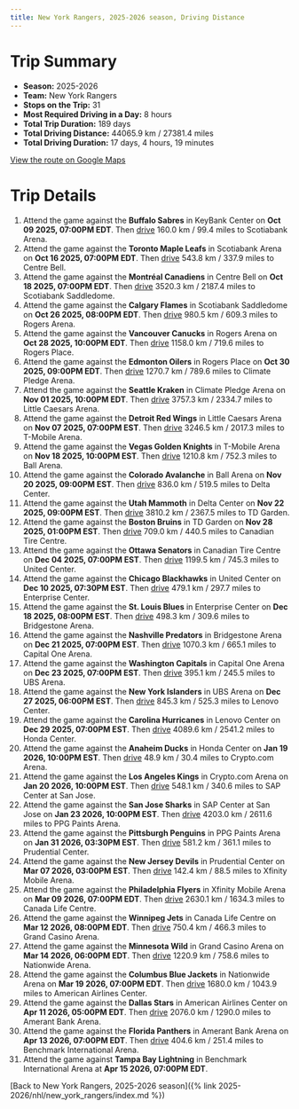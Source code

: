 ```yaml
---
title: New York Rangers, 2025-2026 season, Driving Distance
---
```


# Trip Summary
- **Season:** 2025-2026
- **Team:** New York Rangers
- **Stops on the Trip:** 31
- **Most Required Driving in a Day:** 8 hours
- **Total Trip Duration:** 189 days
- **Total Driving Distance:** 44065.9 km / 27381.4 miles
- **Total Driving Duration:** 17 days, 4 hours, 19 minutes

[View the route on Google Maps](https://www.google.com/maps/dir/KeyBank+Center+Buffalo/Scotiabank+Arena+Toronto/Centre+Bell+Montréal/Scotiabank+Saddledome+Calgary/Rogers+Arena+Vancouver/Rogers+Place+Edmonton/Climate+Pledge+Arena+Seattle/Little+Caesars+Arena+Detroit/T-Mobile+Arena+Vegas/Ball+Arena+Colorado/Delta+Center+Utah/TD+Garden+Boston/Canadian+Tire+Centre+Ottawa/United+Center+Chicago/Enterprise+Center+St.+Louis/Bridgestone+Arena+Nashville/Capital+One+Arena+Washington/UBS+Arena+New+York/Lenovo+Center+Carolina/Honda+Center+Anaheim/Crypto.com+Arena+Los+Angeles/SAP+Center+at+San+Jose+San+Jose/PPG+Paints+Arena+Pittsburgh/Prudential+Center+New+Jersey/Xfinity+Mobile+Arena+Philadelphia/Canada+Life+Centre+Winnipeg/Grand+Casino+Arena+Minnesota/Nationwide+Arena+Columbus/American+Airlines+Center+Dallas/Amerant+Bank+Arena+Florida/Benchmark+International+Arena+Tampa+Bay)

# Trip Details
1. Attend the game against the **Buffalo Sabres** in KeyBank Center on **Oct 09 2025, 07:00PM EDT**. Then [drive](https://www.google.com/maps/dir/KeyBank+Center+Buffalo/Scotiabank+Arena+Toronto) 160.0 km / 99.4 miles to Scotiabank Arena.
2. Attend the game against the **Toronto Maple Leafs** in Scotiabank Arena on **Oct 16 2025, 07:00PM EDT**. Then [drive](https://www.google.com/maps/dir/Scotiabank+Arena+Toronto/Centre+Bell+Montréal) 543.8 km / 337.9 miles to Centre Bell.
3. Attend the game against the **Montréal Canadiens** in Centre Bell on **Oct 18 2025, 07:00PM EDT**. Then [drive](https://www.google.com/maps/dir/Centre+Bell+Montréal/Scotiabank+Saddledome+Calgary) 3520.3 km / 2187.4 miles to Scotiabank Saddledome.
4. Attend the game against the **Calgary Flames** in Scotiabank Saddledome on **Oct 26 2025, 08:00PM EDT**. Then [drive](https://www.google.com/maps/dir/Scotiabank+Saddledome+Calgary/Rogers+Arena+Vancouver) 980.5 km / 609.3 miles to Rogers Arena.
5. Attend the game against the **Vancouver Canucks** in Rogers Arena on **Oct 28 2025, 10:00PM EDT**. Then [drive](https://www.google.com/maps/dir/Rogers+Arena+Vancouver/Rogers+Place+Edmonton) 1158.0 km / 719.6 miles to Rogers Place.
6. Attend the game against the **Edmonton Oilers** in Rogers Place on **Oct 30 2025, 09:00PM EDT**. Then [drive](https://www.google.com/maps/dir/Rogers+Place+Edmonton/Climate+Pledge+Arena+Seattle) 1270.7 km / 789.6 miles to Climate Pledge Arena.
7. Attend the game against the **Seattle Kraken** in Climate Pledge Arena on **Nov 01 2025, 10:00PM EDT**. Then [drive](https://www.google.com/maps/dir/Climate+Pledge+Arena+Seattle/Little+Caesars+Arena+Detroit) 3757.3 km / 2334.7 miles to Little Caesars Arena.
8. Attend the game against the **Detroit Red Wings** in Little Caesars Arena on **Nov 07 2025, 07:00PM EST**. Then [drive](https://www.google.com/maps/dir/Little+Caesars+Arena+Detroit/T-Mobile+Arena+Vegas) 3246.5 km / 2017.3 miles to T-Mobile Arena.
9. Attend the game against the **Vegas Golden Knights** in T-Mobile Arena on **Nov 18 2025, 10:00PM EST**. Then [drive](https://www.google.com/maps/dir/T-Mobile+Arena+Vegas/Ball+Arena+Colorado) 1210.8 km / 752.3 miles to Ball Arena.
10. Attend the game against the **Colorado Avalanche** in Ball Arena on **Nov 20 2025, 09:00PM EST**. Then [drive](https://www.google.com/maps/dir/Ball+Arena+Colorado/Delta+Center+Utah) 836.0 km / 519.5 miles to Delta Center.
11. Attend the game against the **Utah Mammoth** in Delta Center on **Nov 22 2025, 09:00PM EST**. Then [drive](https://www.google.com/maps/dir/Delta+Center+Utah/TD+Garden+Boston) 3810.2 km / 2367.5 miles to TD Garden.
12. Attend the game against the **Boston Bruins** in TD Garden on **Nov 28 2025, 01:00PM EST**. Then [drive](https://www.google.com/maps/dir/TD+Garden+Boston/Canadian+Tire+Centre+Ottawa) 709.0 km / 440.5 miles to Canadian Tire Centre.
13. Attend the game against the **Ottawa Senators** in Canadian Tire Centre on **Dec 04 2025, 07:00PM EST**. Then [drive](https://www.google.com/maps/dir/Canadian+Tire+Centre+Ottawa/United+Center+Chicago) 1199.5 km / 745.3 miles to United Center.
14. Attend the game against the **Chicago Blackhawks** in United Center on **Dec 10 2025, 07:30PM EST**. Then [drive](https://www.google.com/maps/dir/United+Center+Chicago/Enterprise+Center+St.+Louis) 479.1 km / 297.7 miles to Enterprise Center.
15. Attend the game against the **St. Louis Blues** in Enterprise Center on **Dec 18 2025, 08:00PM EST**. Then [drive](https://www.google.com/maps/dir/Enterprise+Center+St.+Louis/Bridgestone+Arena+Nashville) 498.3 km / 309.6 miles to Bridgestone Arena.
16. Attend the game against the **Nashville Predators** in Bridgestone Arena on **Dec 21 2025, 07:00PM EST**. Then [drive](https://www.google.com/maps/dir/Bridgestone+Arena+Nashville/Capital+One+Arena+Washington) 1070.3 km / 665.1 miles to Capital One Arena.
17. Attend the game against the **Washington Capitals** in Capital One Arena on **Dec 23 2025, 07:00PM EST**. Then [drive](https://www.google.com/maps/dir/Capital+One+Arena+Washington/UBS+Arena+New+York) 395.1 km / 245.5 miles to UBS Arena.
18. Attend the game against the **New York Islanders** in UBS Arena on **Dec 27 2025, 06:00PM EST**. Then [drive](https://www.google.com/maps/dir/UBS+Arena+New+York/Lenovo+Center+Carolina) 845.3 km / 525.3 miles to Lenovo Center.
19. Attend the game against the **Carolina Hurricanes** in Lenovo Center on **Dec 29 2025, 07:00PM EST**. Then [drive](https://www.google.com/maps/dir/Lenovo+Center+Carolina/Honda+Center+Anaheim) 4089.6 km / 2541.2 miles to Honda Center.
20. Attend the game against the **Anaheim Ducks** in Honda Center on **Jan 19 2026, 10:00PM EST**. Then [drive](https://www.google.com/maps/dir/Honda+Center+Anaheim/Crypto.com+Arena+Los+Angeles) 48.9 km / 30.4 miles to Crypto.com Arena.
21. Attend the game against the **Los Angeles Kings** in Crypto.com Arena on **Jan 20 2026, 10:00PM EST**. Then [drive](https://www.google.com/maps/dir/Crypto.com+Arena+Los+Angeles/SAP+Center+at+San+Jose+San+Jose) 548.1 km / 340.6 miles to SAP Center at San Jose.
22. Attend the game against the **San Jose Sharks** in SAP Center at San Jose on **Jan 23 2026, 10:00PM EST**. Then [drive](https://www.google.com/maps/dir/SAP+Center+at+San+Jose+San+Jose/PPG+Paints+Arena+Pittsburgh) 4203.0 km / 2611.6 miles to PPG Paints Arena.
23. Attend the game against the **Pittsburgh Penguins** in PPG Paints Arena on **Jan 31 2026, 03:30PM EST**. Then [drive](https://www.google.com/maps/dir/PPG+Paints+Arena+Pittsburgh/Prudential+Center+New+Jersey) 581.2 km / 361.1 miles to Prudential Center.
24. Attend the game against the **New Jersey Devils** in Prudential Center on **Mar 07 2026, 03:00PM EST**. Then [drive](https://www.google.com/maps/dir/Prudential+Center+New+Jersey/Xfinity+Mobile+Arena+Philadelphia) 142.4 km / 88.5 miles to Xfinity Mobile Arena.
25. Attend the game against the **Philadelphia Flyers** in Xfinity Mobile Arena on **Mar 09 2026, 07:00PM EDT**. Then [drive](https://www.google.com/maps/dir/Xfinity+Mobile+Arena+Philadelphia/Canada+Life+Centre+Winnipeg) 2630.1 km / 1634.3 miles to Canada Life Centre.
26. Attend the game against the **Winnipeg Jets** in Canada Life Centre on **Mar 12 2026, 08:00PM EDT**. Then [drive](https://www.google.com/maps/dir/Canada+Life+Centre+Winnipeg/Grand+Casino+Arena+Minnesota) 750.4 km / 466.3 miles to Grand Casino Arena.
27. Attend the game against the **Minnesota Wild** in Grand Casino Arena on **Mar 14 2026, 06:00PM EDT**. Then [drive](https://www.google.com/maps/dir/Grand+Casino+Arena+Minnesota/Nationwide+Arena+Columbus) 1220.9 km / 758.6 miles to Nationwide Arena.
28. Attend the game against the **Columbus Blue Jackets** in Nationwide Arena on **Mar 19 2026, 07:00PM EDT**. Then [drive](https://www.google.com/maps/dir/Nationwide+Arena+Columbus/American+Airlines+Center+Dallas) 1680.0 km / 1043.9 miles to American Airlines Center.
29. Attend the game against the **Dallas Stars** in American Airlines Center on **Apr 11 2026, 05:00PM EDT**. Then [drive](https://www.google.com/maps/dir/American+Airlines+Center+Dallas/Amerant+Bank+Arena+Florida) 2076.0 km / 1290.0 miles to Amerant Bank Arena.
30. Attend the game against the **Florida Panthers** in Amerant Bank Arena on **Apr 13 2026, 07:00PM EDT**. Then [drive](https://www.google.com/maps/dir/Amerant+Bank+Arena+Florida/Benchmark+International+Arena+Tampa+Bay) 404.6 km / 251.4 miles to Benchmark International Arena.
31. Attend the game against **Tampa Bay Lightning** in Benchmark International Arena at **Apr 15 2026, 07:00PM EDT**.

[Back to New York Rangers, 2025-2026 season]({% link 2025-2026/nhl/new_york_rangers/index.md %})
